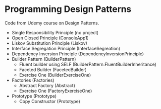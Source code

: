 # Programming Design Patterns

Code from Udemy course on Design Patterns.

* Single Responsibility Principle (no project)
* Open Closed Principle (ConsoleApp1)
* Liskov Substitution Principle (Liskov)
* Interface Segregation Principle (InterfaceSegreation)
* Dependency Inversion Principle (DependencyInversionPrinciple)
* Builder Pattern (BuilderPattern)
  * Fluent builder using SELF (BuilderPattern.FluentBuilderInheritance)
  * Faceted Builder (FacetedBuilder)
  * Exercise One (BuilderExerciseOne)
* Factories (Factories)
  * Abstract Factory (Abstract)
  * Exercise One (FactoryExerciseOne)
* Prototype (Prototype)
  * Copy Constructor (Prototype)


